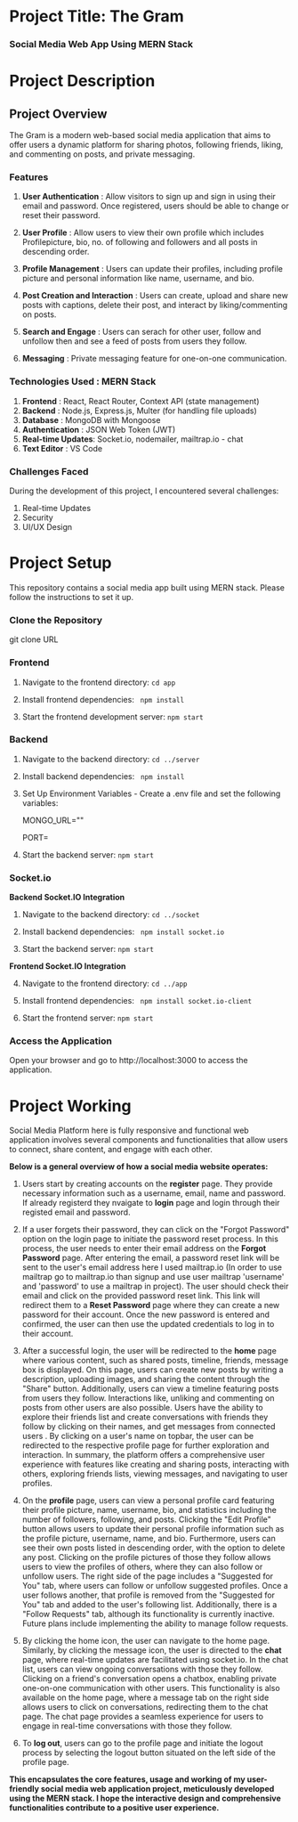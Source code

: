 # Project Title: The Gram

### Social Media Web App Using MERN Stack 

# Project Description

## Project Overview

The Gram is a modern web-based social media application that aims to offer users a dynamic platform for sharing photos, following friends, liking, and commenting on posts, and private messaging.

### Features

1. **User Authentication** : Allow visitors to sign up and sign in using their email and password. Once registered, users should be able to change or reset their password.

2. **User Profile** : Allow users to view their own profile which includes Profilepicture, bio, no. of following and followers and all posts in descending order.
   
3. **Profile Management** : Users can update their profiles, including profile picture and personal information like name, username, and bio.
   
4. **Post Creation and Interaction** : Users can create, upload and share new posts with captions, delete their post, and interact by liking/commenting on posts.

5. **Search and Engage** : Users can serach for other user, follow and unfollow then and see a feed of posts from users they follow.

6. **Messaging** : Private messaging feature for one-on-one communication.
   
### Technologies Used : MERN Stack

1. **Frontend** : React, React Router, Context API (state management)
2. **Backend** : Node.js, Express.js, Multer (for handling file uploads)
3. **Database** : MongoDB with Mongoose
4. **Authentication** : JSON Web Token (JWT)
5. **Real-time Updates**: Socket.io, nodemailer, mailtrap.io - chat
6. **Text Editor** : VS Code
 
### Challenges Faced

During the development of this project, I encountered several challenges:

1. Real-time Updates
2. Security
3. UI/UX Design

# Project Setup

This repository contains a social media app built using MERN stack. Please follow the instructions to set it up.

###  Clone the Repository
   
git clone URL

### Frontend

1. Navigate to the frontend directory: ``cd app``

2. Install frontend dependencies: 
    `` npm install``

3. Start the frontend development server:   ``npm start``

### Backend
   
1. Navigate to the backend directory:       ``cd ../server``

2. Install backend dependencies: 
    `` npm install``

3. Set Up Environment Variables - Create a .env file and set the following variables:

    MONGO_URL=""
    
    PORT=

4. Start the backend server: ``npm start``

### Socket.io

**Backend Socket.IO Integration**

1. Navigate to the backend directory: ``cd ../socket``

2. Install backend dependencies: 
    `` npm install socket.io``

3. Start the backend server: ``npm start``

**Frontend Socket.IO Integration**

4. Navigate to the frontend directory: ``cd ../app``

5. Install frontend dependencies: 
    `` npm install socket.io-client``

6. Start the frontend server: ``npm start``

### Access the Application
   
Open your browser and go to http://localhost:3000 to access the application.

# Project Working

Social Media Platform here is fully responsive and functional web application involves several components and functionalities that allow users to connect, share content, and engage with each other. 

**Below is a general overview of how a social media website operates:**


1. Users start by creating accounts on the **register** page. They provide necessary information such as a username, email, name and password. If already registerd they nvaigate to **login** page and login through their registed email and password.
   
2. If a user forgets their password, they can click on the "Forgot Password" option on the login page to initiate the password reset process. In this process, the user needs to enter their email address on the **Forgot Password** page. After entering the email, a password reset link will be sent to the user's email address here I used mailtrap.io (In order to use mailtrap go to mailtrap.io than signup and use user mailtrap 'username' and 'password' to use a mailtrap in project). The user should check their email and click on the provided password reset link. This link will redirect them to a **Reset Password** page where they can create a new password for their account. Once the new password is entered and confirmed, the user can then use the updated credentials to log in to their account.

3. After a successful login, the user will be redirected to the **home** page where various content, such as shared posts, timeline, friends, message box is displayed. On this page, users can create new posts by writing a description, uploading images, and sharing the content through the "Share" button. Additionally, users can view a timeline featuring posts from users they follow. Interactions like, unliking and commenting on posts from other users are also possible. Users have the ability to explore their friends list and create conversations with friends they follow by clicking on their names, and get messages from connected users . By clicking on a user's name on topbar, the user can be redirected to the respective profile page for further exploration and interaction. In summary, the platform offers a comprehensive user experience with features like creating and sharing posts, interacting with others, exploring friends lists, viewing messages, and navigating to user profiles.

4. On the **profile** page, users can view a personal profile card featuring their profile picture, name, username, bio, and statistics including the number of followers, following, and posts. Clicking the "Edit Profile" button allows users to update their personal profile information such as the profile picture, username, name, and bio. Furthermore, users can see their own posts listed in descending order, with the option to delete any post. Clicking on the profile pictures of those they follow allows users to view the profiles of others, where they can also follow or unfollow users. The right side of the page includes a "Suggested for You" tab, where users can follow or unfollow suggested profiles. Once a user follows another, that profile is removed from the "Suggested for You" tab and added to the user's following list.  Additionally, there is a "Follow Requests" tab, although its functionality is currently inactive. Future plans include implementing the ability to manage follow requests.

5. By clicking the home icon, the user can navigate to the home page. Similarly, by clicking the message icon, the user is directed to the **chat** page, where real-time updates are facilitated using socket.io. In the chat list, users can view ongoing conversations with those they follow. Clicking on a friend's conversation opens a chatbox, enabling private one-on-one communication with other users. This functionality is also available on the home page, where a message tab on the right side allows users to click on conversations, redirecting them to the chat page. The chat page provides a seamless experience for users to engage in real-time conversations with those they follow.

6. To **log out**, users can go to the profile page and initiate the logout process by selecting the logout button situated on the left side of the profile page.


**This encapsulates the core features, usage and working of my user-friendly social media web application project, meticulously developed using the MERN stack. I hope the interactive design and comprehensive functionalities contribute to a positive user experience.**



 
